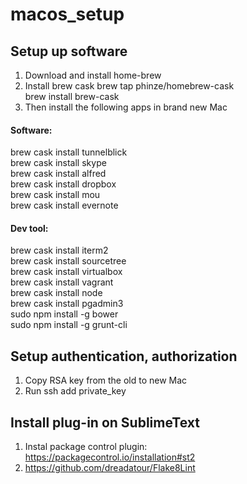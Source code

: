 macos_setup
===========
## Setup up software   
1. Download and install home-brew
2. Install brew cask
  brew tap phinze/homebrew-cask   
  brew install brew-cask   
3. Then install the following apps in brand new Mac   
  #### Software:     
  brew cask install tunnelblick   
  brew cask install skype   
  brew cask install alfred   
  brew cask install dropbox   
  brew cask install mou   
  brew cask install evernote   
  #### Dev tool:   
  brew cask install iterm2   
  brew cask install sourcetree   
  brew cask install virtualbox   
  brew cask install vagrant   
  brew cask install node   
  brew cask install pgadmin3   
  sudo npm install -g bower   
  sudo npm install -g grunt-cli   
  

## Setup authentication, authorization
1. Copy RSA key from the old to new Mac   
2. Run ssh add private_key   
    
## Install plug-in on SublimeText   
1. Instal package control plugin:   
  https://packagecontrol.io/installation#st2   
2. https://github.com/dreadatour/Flake8Lint   
  
